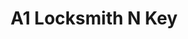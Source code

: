 ---
title: "A1 Locksmith N Key"
url: /cleveland-heights/a1-locksmith-n-key/
shop: Schlüsseldienst
---
